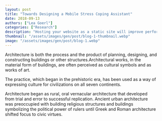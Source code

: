 ```yaml
---
layout: post
title: "Towards Designing a Mobile Stress Coping Assistant"
date: 2018-09-13
authors: ["Lea Goerl"]
categories: ["Research"]
description: "Hosting your website as a static site will improve performance and improve security."
thumbnail: "/assets/images/gen/post/blog-1-thumbnail.webp"
image: "/assets/images/gen/post/blog-1.webp"
---
```


Architecture is both the process and the product of planning, designing, and constructing buildings or other structures.Architectural works, in the material form of buildings, are often perceived as cultural symbols and as works of art.

The practice, which began in the prehistoric era, has been used as a way of expressing culture for civilizations on all seven continents.

Architecture began as rural, oral vernacular architecture that developed from trial and error to successful replication. Ancient urban architecture was preoccupied with building religious structures and buildings symbolizing the political power of rulers until Greek and Roman architecture shifted focus to civic virtues.
